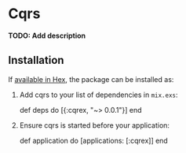 # Cqrs

**TODO: Add description**

## Installation

If [available in Hex](https://hex.pm/docs/publish), the package can be installed as:

  1. Add cqrs to your list of dependencies in `mix.exs`:

        def deps do
          [{:cqrex, "~> 0.0.1"}]
        end

  2. Ensure cqrs is started before your application:

        def application do
          [applications: [:cqrex]]
        end
